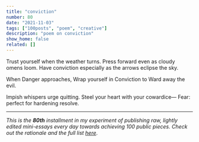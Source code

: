```yaml
---
title: "conviction"
number: 80
date: "2021-11-03"
tags: ["100posts", "poem", "creative"]
description: "poem on conviction"
show_home: false
related: []
---
```


Trust yourself when the weather turns.
Press forward even as cloudy omens loom.
Have conviction especially as the arrows eclipse the sky.

When Danger approaches, 
Wrap yourself in Conviction to 
Ward away the evil.

Impish whispers urge quitting.
Steel your heart with your cowardice—
Fear: perfect for hardening resolve.

---
*This is the **80th** installment in my experiment of publishing raw, lightly edited mini-essays every day towards achieving 100 public pieces. Check out the rationale and the full list [here](/experiments/100posts/)*.
